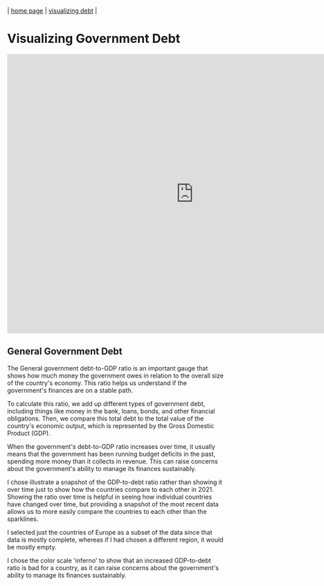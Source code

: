 | [home page](https://bfriedel.github.io/portfolio/) | [visualizing debt](https://bfriedel.github.io/portfolio/visualizing-government-debt) | 

# Visualizing Government Debt 

<iframe src="https://data.oecd.org/chart/7baH" width="860" height="645" style="border: 0" mozallowfullscreen="true" webkitallowfullscreen="true" allowfullscreen="true"><a href="https://data.oecd.org/chart/7baH" target="_blank">OECD Chart: General government debt, Total, % of GDP, Annual, 2021</a></iframe>

## General Government Debt
<div class="flourish-embed flourish-chart" data-src="visualisation/14981807"><script src="https://public.flourish.studio/resources/embed.js"></script></div>

The General government debt-to-GDP ratio is an important gauge that shows how much money the government owes in relation to the overall size of the country's economy. This ratio helps us understand if the government's finances are on a stable path.

To calculate this ratio, we add up different types of government debt, including things like money in the bank, loans, bonds, and other financial obligations. Then, we compare this total debt to the total value of the country's economic output, which is represented by the Gross Domestic Product (GDP).

When the government's debt-to-GDP ratio increases over time, it usually means that the government has been running budget deficits in the past, spending more money than it collects in revenue. This can raise concerns about the government's ability to manage its finances sustainably.

<div class="flourish-embed flourish-map" data-src="visualisation/14982214"><script src="https://public.flourish.studio/resources/embed.js"></script></div>

I chose illustrate a snapshot of the GDP-to-debt ratio rather than showing it over time just to show how the countries compare to each other in 2021. Showing the ratio over time is helpful in seeing how individual countries have changed over time, but providing a snapshot of the most recent data allows us to more easily compare the countries to each other than the sparklines. 

I selected just the countries of Europe as a subset of the data since that data is mostly complete, whereas if I had chosen a different region, it would be mostly empty. 

I chose the color scale 'inferno' to show that an increased GDP-to-debt ratio is bad for a country, as it can raise concerns about the government's ability to manage its finances sustainably.

